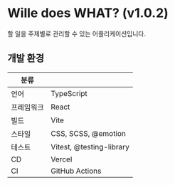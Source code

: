 # Wille does WHAT? (v1.0.2)

할 일을 주제별로 관리할 수 있는 어플리케이션입니다.

## 개발 환경

| 분류       |                          |
| ---------- | ------------------------ |
| 언어       | TypeScript               |
| 프레임워크 | React                    |
| 빌드       | Vite                     |
| 스타일     | CSS, SCSS, @emotion      |
| 테스트     | Vitest, @testing-library |
| CD         | Vercel                   |
| CI         | GitHub Actions           |
